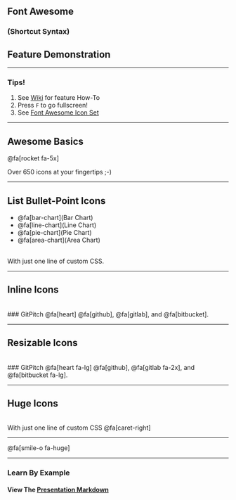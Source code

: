 ## Font Awesome
### (Shortcut Syntax)
## Feature Demonstration

---

### Tips!

1. See <a target="_blank" href="https://github.com/gitpitch/gitpitch/wiki/Font-Awesome">Wiki</a> for feature How-To
1. Press `F` to go fullscreen!
1. See <a target="_blank" href="http://fontawesome.io/icons">Font Awesome Icon Set</a>

---

## Awesome Basics

@fa[rocket fa-5x]

<span class="fa-byline">Over 650 icons at your fingertips ;-)</span>

---

## List Bullet-Point Icons

- @fa[bar-chart](Bar Chart)
- @fa[line-chart](Line Chart)
- @fa[pie-chart](Pie Chart)
- @fa[area-chart](Area Chart)

<br>
<span class="fa-byline">With just one line of custom CSS.</span>

---

## Inline Icons
<br>
### GitPitch @fa[heart] @fa[github], @fa[gitlab], and @fa[bitbucket].

---

## Resizable Icons
<br>
### GitPitch @fa[heart fa-lg] @fa[github], @fa[gitlab fa-2x], and @fa[bitbucket fa-lg].

---

## Huge Icons
<br>
<span class="fa-byline">With just one line of custom CSS @fa[caret-right]</span>

---

@fa[smile-o fa-huge]

---

### Learn By Example
#### View The <a target="_blank" href="https://github.com/gitpitch/feature-demo/blob/fontawesome-shortcut-syntax/PITCHME.md">Presentation Markdown</a>


